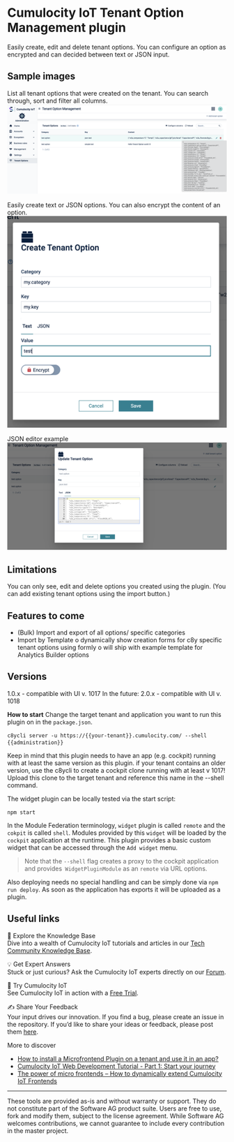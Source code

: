 # Cumulocity IoT Tenant Option Management plugin

Easily create, edit and delete tenant options. You can configure an option as encrypted and can decided between text or JSON input.

## Sample images

List all tenant options that were created on the tenant. You can search through, sort and filter all columns.
![alt Tenant options grid example](/docs/overview.png)

Easily create text or JSON options. You can also encrypt the content of an option.
![alt Create tenant option example](/docs/create-option.png)

JSON editor example
![alt Update of a tenant option with JSOn value example](/docs/update-json-option.png)

## Limitations

You can only see, edit and delete options you created using the plugin. (You can add existing tenant options using the import button.)

## Features to come

-	(Bulk) Import and export of all options/ specific categories
-	Import by Template
o	dynamically show creation forms for c8y specific tenant options using formly
o	will ship with example template for Analytics Builder options
## Versions
1.0.x - compatible with UI v. 1017
In the future: 2.0.x - compatible with UI v. 1018

**How to start**
Change the target tenant and application you want to run this plugin on in the `package.json`.

```
c8ycli server -u https://{{your-tenant}}.cumulocity.com/ --shell {{administration}}
```
Keep in mind that this plugin needs to have an app (e.g. cockpit) running with at least the same version as this plugin. if your tenant contains an older version, use the c8ycli to create a cockpit clone running with at least v 1017! Upload this clone to the target tenant and reference this name in the --shell command.

The widget plugin can be locally tested via the start script:

```
npm start
```

In the Module Federation terminology, `widget` plugin is called `remote` and the `cokpit` is called `shell`. Modules provided by this `widget` will be loaded by the `cockpit` application at the runtime. This plugin provides a basic custom widget that can be accessed through the `Add widget` menu.

> Note that the `--shell` flag creates a proxy to the cockpit application and provides` WidgetPluginModule` as an `remote` via URL options.

Also deploying needs no special handling and can be simply done via `npm run deploy`. As soon as the application has exports it will be uploaded as a plugin.

## Useful links 

📘 Explore the Knowledge Base   
Dive into a wealth of Cumulocity IoT tutorials and articles in our [Tech Community Knowledge Base](https://tech.forums.softwareag.com/tags/c/knowledge-base/6/cumulocity-iot).   

💡 Get Expert Answers    
Stuck or just curious? Ask the Cumulocity IoT experts directly on our [Forum](https://tech.forums.softwareag.com/tags/c/forum/1/Cumulocity-IoT).   

🚀 Try Cumulocity IoT    
See Cumulocity IoT in action with a [Free Trial](https://techcommunity.softwareag.com/en_en/downloads.html).   

✍️ Share Your Feedback    
Your input drives our innovation. If you find a bug, please create an issue in the repository. If you’d like to share your ideas or feedback, please post them [here](https://tech.forums.softwareag.com/c/feedback/2). 

More to discover
* [How to install a Microfrontend Plugin on a tenant and use it in an app?](https://tech.forums.softwareag.com/t/how-to-install-a-microfrontend-plugin-on-a-tenant-and-use-it-in-an-app/268981)  
* [Cumulocity IoT Web Development Tutorial - Part 1: Start your journey](https://tech.forums.softwareag.com/t/cumulocity-iot-web-development-tutorial-part-1-start-your-journey/259613) 
* [The power of micro frontends – How to dynamically extend Cumulocity IoT Frontends](https://tech.forums.softwareag.com/t/the-power-of-micro-frontends-how-to-dynamically-extend-cumulocity-iot-frontends/266665)  

----
These tools are provided as-is and without warranty or support. They do not constitute part of the Software AG product suite. Users are free to use, fork and modify them, subject to the license agreement. While Software AG welcomes contributions, we cannot guarantee to include every contribution in the master project.
